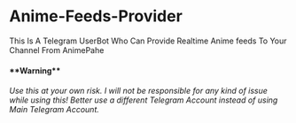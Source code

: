 # Anime-Feeds-Provider
This Is A Telegram UserBot Who Can Provide Realtime Anime feeds To Your Channel From AnimePahe
<h4>**Warning**</h4>
<h6>Use this at your own risk. I will not be responsible for any kind of issue while using this! Better use a different Telegram Account instead of using Main Telegram Account.</h6>
